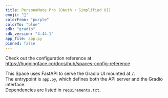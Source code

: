 ```yaml
---
title: PersonaMate Pro (OAuth + Simplified UI)
emoji: "🤖"
colorFrom: "purple"
colorTo: "blue"
sdk: "gradio"
sdk_version: "4.44.1"
app_file: app.py
pinned: false
---
```


Check out the configuration reference at https://huggingface.co/docs/hub/spaces-config-reference

This Space uses FastAPI to serve the Gradio UI mounted at `/`.  
The entrypoint is `app.py`, which defines both the API server and the Gradio interface.  
Dependencies are listed in `requirements.txt`.
